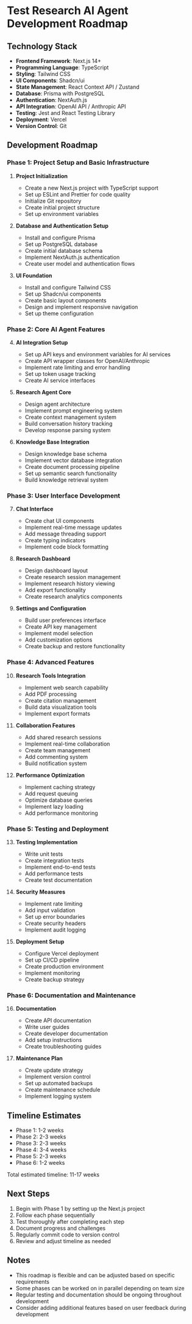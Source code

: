 # Test Research AI Agent Development Roadmap

## Technology Stack
- **Frontend Framework**: Next.js 14+
- **Programming Language**: TypeScript
- **Styling**: Tailwind CSS
- **UI Components**: Shadcn/ui
- **State Management**: React Context API / Zustand
- **Database**: Prisma with PostgreSQL
- **Authentication**: NextAuth.js
- **API Integration**: OpenAI API / Anthropic API
- **Testing**: Jest and React Testing Library
- **Deployment**: Vercel
- **Version Control**: Git

## Development Roadmap

### Phase 1: Project Setup and Basic Infrastructure
1. **Project Initialization**
   - Create a new Next.js project with TypeScript support
   - Set up ESLint and Prettier for code quality
   - Initialize Git repository
   - Create initial project structure
   - Set up environment variables

2. **Database and Authentication Setup**
   - Install and configure Prisma
   - Set up PostgreSQL database
   - Create initial database schema
   - Implement NextAuth.js authentication
   - Create user model and authentication flows

3. **UI Foundation**
   - Install and configure Tailwind CSS
   - Set up Shadcn/ui components
   - Create basic layout components
   - Design and implement responsive navigation
   - Set up theme configuration

### Phase 2: Core AI Agent Features
4. **AI Integration Setup**
   - Set up API keys and environment variables for AI services
   - Create API wrapper classes for OpenAI/Anthropic
   - Implement rate limiting and error handling
   - Set up token usage tracking
   - Create AI service interfaces

5. **Research Agent Core**
   - Design agent architecture
   - Implement prompt engineering system
   - Create context management system
   - Build conversation history tracking
   - Develop response parsing system

6. **Knowledge Base Integration**
   - Design knowledge base schema
   - Implement vector database integration
   - Create document processing pipeline
   - Set up semantic search functionality
   - Build knowledge retrieval system

### Phase 3: User Interface Development
7. **Chat Interface**
   - Create chat UI components
   - Implement real-time message updates
   - Add message threading support
   - Create typing indicators
   - Implement code block formatting

8. **Research Dashboard**
   - Design dashboard layout
   - Create research session management
   - Implement research history viewing
   - Add export functionality
   - Create research analytics components

9. **Settings and Configuration**
   - Build user preferences interface
   - Create API key management
   - Implement model selection
   - Add customization options
   - Create backup and restore functionality

### Phase 4: Advanced Features
10. **Research Tools Integration**
    - Implement web search capability
    - Add PDF processing
    - Create citation management
    - Build data visualization tools
    - Implement export formats

11. **Collaboration Features**
    - Add shared research sessions
    - Implement real-time collaboration
    - Create team management
    - Add commenting system
    - Build notification system

12. **Performance Optimization**
    - Implement caching strategy
    - Add request queuing
    - Optimize database queries
    - Implement lazy loading
    - Add performance monitoring

### Phase 5: Testing and Deployment
13. **Testing Implementation**
    - Write unit tests
    - Create integration tests
    - Implement end-to-end tests
    - Add performance tests
    - Create test documentation

14. **Security Measures**
    - Implement rate limiting
    - Add input validation
    - Set up error boundaries
    - Create security headers
    - Implement audit logging

15. **Deployment Setup**
    - Configure Vercel deployment
    - Set up CI/CD pipeline
    - Create production environment
    - Implement monitoring
    - Create backup strategy

### Phase 6: Documentation and Maintenance
16. **Documentation**
    - Create API documentation
    - Write user guides
    - Create developer documentation
    - Add setup instructions
    - Create troubleshooting guides

17. **Maintenance Plan**
    - Create update strategy
    - Implement version control
    - Set up automated backups
    - Create maintenance schedule
    - Implement logging system

## Timeline Estimates
- Phase 1: 1-2 weeks
- Phase 2: 2-3 weeks
- Phase 3: 2-3 weeks
- Phase 4: 3-4 weeks
- Phase 5: 2-3 weeks
- Phase 6: 1-2 weeks

Total estimated timeline: 11-17 weeks

## Next Steps
1. Begin with Phase 1 by setting up the Next.js project
2. Follow each phase sequentially
3. Test thoroughly after completing each step
4. Document progress and challenges
5. Regularly commit code to version control
6. Review and adjust timeline as needed

## Notes
- This roadmap is flexible and can be adjusted based on specific requirements
- Some phases can be worked on in parallel depending on team size
- Regular testing and documentation should be ongoing throughout development
- Consider adding additional features based on user feedback during development
